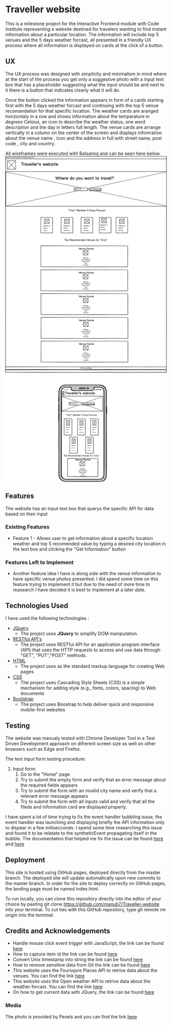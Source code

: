 # Traveller website

This is a milestone project for the Interactive Frontend module with Code Institute representing a website destined for travelers wanting to find instant 
information about a particular location. The  information will include top 5 venues  and the 5 days weather forcast, all presented in a 
friendly UX process where all information is displayed on cards at the click of a button. 
 
## UX
 
The UX process was designed with simplicity and minimalism in mind where at the start of the process you get only a suggestive photo with a input text box that has a placeholder suggesting what the input
should be and  next  to it there is a button that indicates clearly what it will do.

Once the button clicked the information appears in form of a cards starting first with the 5 days weather forcast and continuing with the top 5 venue recomandation for that specific location. 
The weather cards are aranged horizontaly in a row and  shows information about the temperature in degrees Celsius, an icon to describe the weather status, one word description and the day in letters full length.
The venue cards are arrange vertically in a column on the center of the screen and displays infomration about the venue name , icon  and the address in full with street name, post code , city and country. 

All wireframes were executed with Balsamiq and can be seen here below. 
![Desktop and Iphone image](assets/img/Traveller_website.png)

## Features

The website has an input text box that querys the specific API for data based on their input 
### Existing Features
- Feature 1 - Allows user to get information about a specific location weather and top 5 recomended value by typing a desired city location in the text box and clicking the "Get Information" button
### Features Left to Implement
- Another feature idea I have is along side with the venue information to have specific venue photos presented. I did spend some time on this feature trying to implement it but due to the need of more 
time to reasearch I have decided it is best to implement at a later date.

## Technologies Used

I have used the following technologies :

- [JQuery](https://jquery.com)
    - The project uses **JQuery** to simplify DOM manipulation.
- [RESTful API's](https://searchapparchitecture.techtarget.com/definition/RESTful-API#:~:text=A%20RESTful%20API%20is%20an,deleting%20of%20operations%20concerning%20resources.)
    - The project uses RESTful API  for an application program interface (API) that uses the HTTP requests to access and use data through "GET", "PUT","POST" methods.
- [HTML](https://www.w3schools.com/html/html_intro.asp)
    - The project uses as the standard markup language for creating Web pages
- [CSS](https://www.w3.org/Style/CSS/Overview.en.html)
    - The project uses Cascading Style Sheets (CSS) is a simple mechanism for adding style (e.g., fonts, colors, spacing) to Web documents
- [Bootstrap](https://getbootstrap.com/)
    - The project uses Boostrap to help deliver quick and responsive mobile-first websites


## Testing

The website was manualy tested with Chrome Developer Tool in a Test Driven Development approach on difrerent screen size as well on other browsers such as Edge and Firefox.

The text input form testing procedure:
1. Input form:
    1. Go to the "Home" page
    2. Try to submit the empty form and verify that an error message about the required fields appears
    3. Try to submit the form with an invalid city name  and verify that a relevant error message appears
    4. Try to submit the form with all inputs valid and verify that all the fileds and information card are displayed properly.

I have spent a lot of time trying to fix the event handler bubbling issue, the event handler was launching and displaying briefly the API information only to dispear in a few milisecconds.
I spend some time researching this issue and found it to be relatate to the syntheticEvent propagating itself in the bubble. 
The  documentation that helped me fix the issue can be found [here](https://reactjs.org/docs/events.html#mouse-events) 
and [here](https://stackoverflow.com/questions/4384829/jquery-onclick-capture-the-id-of-the-element/39629863)

## Deployment

This site is hosted using GitHub pages, deployed directly from the master branch. The deployed site will update automatically upon new commits to the master branch. In order for the site to deploy correctly on GitHub pages, the landing page must be named index.html.

To run locally, you can clone this repository directly into the editor of your choice by pasting git clone https://github.com/manub7/Traveller-website into your terminal. To cut ties with this GitHub repository, type git remote rm origin into the terminal.


## Credits and Acknowledgements

- Handle mouse click event trigger with JavaScript, the link can be found [here](https://reactjs.org/docs/events.html#mouse-events) 
- How to capture item id  the link can be found [here](https://stackoverflow.com/questions/4384829/jquery-onclick-capture-the-id-of-the-element/39629863)
- Convert Unix timestamp into string  the link can be found [here](https://developer.mozilla.org/en-US/docs/Web/JavaScript/Reference/Global_Objects/Date/toLocaleString)
- How to remove sensitive data from Git  the link can be found [here](https://docs.github.com/en/free-pro-team@latest/github/authenticating-to-github/removing-sensitive-data-from-a-repository)
- This website uses the Foursqure Places API to retrive data about the venues. You can find the link [here](https://developer.foursquare.com/docs/places-api/) 
- This website uses the Open weather API to retrive data about the weather forcast. You can find the link [here](https://openweathermap.org/forecast5)
- On how to get current data with JQuery, the link can be found [here](https://stackoverflow.com/questions/8398897/how-to-get-current-date-in-jquery)

### Media
The photo is provided by Pexels and you can find the link [here](https://www.pexels.com/photo/airplane-wing-towards-clouds-731217/)


